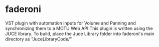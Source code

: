 # faderoni
VST plugin with automation inputs for Volume and Panning and synchronizing them to a MOTU Web API
This plugin is written using the JUCE library.
To build, place the Juce Library folder into faderoni's main directory as "JuceLibraryCode/"
